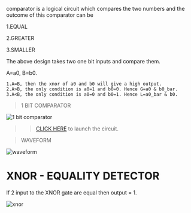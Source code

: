 comparator is a logical circuit which compares the two numbers and the outcome of this comparator can be 


   1.EQUAL
   
   2.GREATER
   
   3.SMALLER

The above design takes two one bit inputs and compare them.

A=a0,  B=b0.


	1.A=B, then the xnor of a0 and b0 will give a high output.
	2.A>B, the only condition is a0=1 and b0=0. Hence G=a0 & b0_bar.
	3.A<B, the only condition is a0=0 and b0=1. Hence L=a0_bar & b0.
	




> 1 BIT COMPARATOR

![1 bit comparator](https://user-images.githubusercontent.com/123290522/231233108-cebeeb9d-8746-42c0-a453-41ca2de147ab.jpeg)
>>[CLICK HERE](https://circuitverse.org/simulator/edit/1-bit-comparator-ce862a8a-d25d-437b-a6ad-1ceb150bef04) to launch the circuit.

>WAVEFORM

![waveform](https://user-images.githubusercontent.com/123290522/231234172-616e404b-1548-4638-a829-7329cc90bf87.png)


# XNOR - EQUALITY DETECTOR
  If 2 input to the XNOR gate are equal then output = 1.
  
  
![xnor](https://user-images.githubusercontent.com/123290522/231228752-c76b6847-098f-4f6e-8953-8f31314fd253.jpeg)
